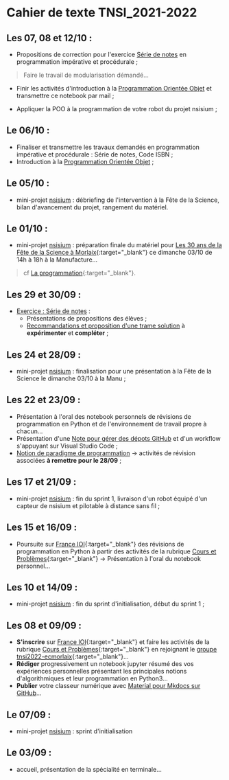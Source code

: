 # Cahier de texte TNSI_2021-2022

## Les 07, 08 et 12/10 : 

- Propositions de correction pour l'exercice [Série de notes](./Proposition_Exercice_Notes_Trame_Complet.ipynb) en programmation impérative et procédurale ;
> Faire le travail de modularisation démandé...

- Finir les activités d'introduction à la [Programmation Orientée Objet](./POO-IntroductionProgrammationOrienteeObjet) et transmettre ce notebook par mail ;​​

- Appliquer la POO à la programmation de votre robot du projet nsisium ;

## Le 06/10 : 

- Finaliser et transmettre les travaux demandés en programmation impérative et procédurale : Série de notes, Code ISBN ;
- Introduction à la [Programmation Orientée Objet](./POO-IntroductionProgrammationOrienteeObjet) ;​​

## Le 05/10 :

- mini-projet [nsisium](./nsisium) : débriefing de l'intervention à la Fête de la Science, bilan d'avancement du projet, rangement du matériel.

## Le 01/10 :
- mini-projet [nsisium](./nsisium) : préparation finale du matériel pour [Les 30 ans de la Fête de la Science à Morlaix](https://www.espace-sciences.org/morlaix/programme/evenement/les-30-ans-de-la-fete-de-la-science-a-morlaix){:target="_blank"} ce dimanche 03/10 de 14h à 18h à la Manufacture...
> cf [La programmation](https://www.espace-sciences.org/sites/espace-sciences.org/files/documents/hors_les_murs/morlaix/bat_depliant_4_volets_-_fds_2021.pdf){:target="_blank"}.

## Les 29 et 30/09 :
- [Exercice : Série de notes](./Notion_de_Paradigmes-Introduction/#exercice-serie-de-notes) :
    - Présentations de propositions des élèves ;
    - [Recommandations et proposition d'une trame solution](./Recommandations-Proposition_Exercice_Notes) à **expérimenter** et **compléter** ;

## Les 24 et 28/09 :
- mini-projet [nsisium](./nsisium) : finalisation pour une présentation à la Fête de la Science le dimanche 03/10 à la Manu ;

## Les 22 et 23/09 :
- Présentation à l'oral des notebook personnels de révisions de programmation en Python et de l'environnement de travail propre à chacun...
- Présentation d'une [Note pour gérer des dépots GitHub](./git) et d'un workflow s'appuyant sur Visual Studio Code ;
- [Notion de paradigme de programmation](./Notion_de_Paradigmes-Introduction) -> activités de révision associées **à remettre pour le 28/09**  ;

## Les 17 et 21/09 :
- mini-projet [nsisium](./nsisium) : fin du sprint 1, livraison d'un robot équipé d'un capteur de nsisium et pilotable à distance sans fil ;

## Les 15 et 16/09 :
- Poursuite sur [​France IOI​](http://www.france-ioi.org/){:target="_blank"} des révisions de programmation en Python à partir des​​ activités de la rubrique [Cours et Problèmes](http://www.france-ioi.org/algo/chapters.php){:target="_blank"} -> Présentation à l'oral du notebook personnel... 

## Les 10 et 14/09 :
- mini-projet [nsisium](./nsisium) : fin du sprint d'initialisation, début du sprint 1 ;

## Les 08 et 09/09 :
- **S'inscrire** sur [​France IOI​](http://www.france-ioi.org/){:target="_blank"} et faire les​​ activités de la rubrique [Cours et Problèmes](http://www.france-ioi.org/algo/chapters.php){:target="_blank"} en rejoignant le [groupe tnsi2022​-ecmorlaix](http://www.france-ioi.org/algo/groupsMain.php){:target="_blank"}...
- **Rédiger** progressivement un notebook jupyter résumé des vos expériences personnelles présentant les principales notions d'algorithmiques et leur programmation en Python3...
- **Publier** votre classeur numérique avec [Material pour Mkdocs sur GitHub](./ressources/#mkdocs_tutor)...

## Le 07/09 :
- mini-projet [nsisium](./nsisium) : sprint d'initialisation

## Le 03/09 :
- accueil, présentation de la spécialité en terminale...



